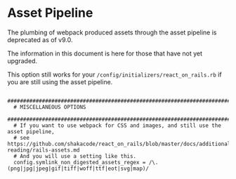 # Asset Pipeline

The plumbing of webpack produced assets through the asset pipeline is deprecated as of v9.0.

The information in this document is here for those that have not yet upgraded.




This option still works for your `/config/initializers/react_on_rails.rb` if you are still using the
asset pipeline.
```
  ################################################################################
  # MISCELLANEOUS OPTIONS
  ################################################################################
  # If you want to use webpack for CSS and images, and still use the asset pipeline,
  # see https://github.com/shakacode/react_on_rails/blob/master/docs/additional-reading/rails-assets.md
  # And you will use a setting like this.
  config.symlink_non_digested_assets_regex = /\.(png|jpg|jpeg|gif|tiff|woff|ttf|eot|svg|map)/
```
